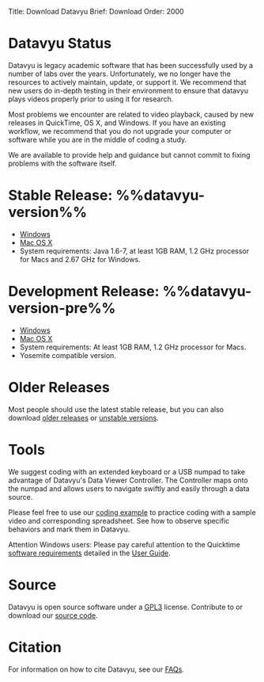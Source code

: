 Title: Download Datavyu
Brief: Download
Order: 2000

# Datavyu Status

Datavyu is legacy academic software that has been successfully used by a number of labs over the years.
Unfortunately, we no longer have the resources to actively maintain, update, or support it.
We recommend that new users do in-depth testing in their environment to ensure that datavyu plays videos properly prior to using it for research.

Most problems we encounter are related to video playback, caused by new releases in QuickTime, OS X, and Windows.
If you have an existing workflow, we recommend that you do not upgrade your computer or software while you are in the middle of coding a study. 

We are available to provide help and guidance but cannot commit to fixing problems with the software itself.

# Stable Release: %%datavyu-version%%

- [Windows](/releases/Datavyu-Windows-latest.zip)
- [Mac OS X](/releases/Datavyu-OSX-latest.zip)
- System requirements: Java 1.6-7, at least 1GB RAM, 1.2 GHz processor for Macs and 2.67 GHz for Windows.

# Development Release: %%datavyu-version-pre%%

- [Windows](/releases_pre/Datavyu-Windows-latest.exe)
- [Mac OS X](/releases_pre/Datavyu-OSX-latest.dmg)
- System requirements: At least 1GB RAM, 1.2 GHz processor for Macs.
- Yosemite compatible version.

# Older Releases

Most people should use the latest stable release, but you can also download [older releases](/releases/) or [unstable versions](/releases_pre/).

# Tools

We suggest coding with an extended keyboard or a USB numpad to take advantage of Datavyu's Data Viewer Controller.
The Controller maps onto the numpad and allows users to navigate swiftly and easily through a data source. 

Please feel free to use our [coding example](/user-guide/_downloads/DatavyuSample.zip) to practice coding with a sample video and corresponding spreadsheet.
See how to observe specific behaviors and mark them in Datavyu.

Attention Windows users: Please pay careful attention to the Quicktime [software requirements](/user-guide/guide/install.html#software-requirements) detailed in the [User Guide](/user-guide/guide.html).

# Source

Datavyu is open source software under a [GPL3](https://github.com/databrary/datavyu/blob/master/GPL-LICENSE.txt) license.
Contribute to or download our [source code](https://github.com/databrary/datavyu). 

# Citation

For information on how to cite Datavyu, see our [FAQs](http://datavyu.org/user-guide/faq.html#what-is-datavyu-s-citation).
